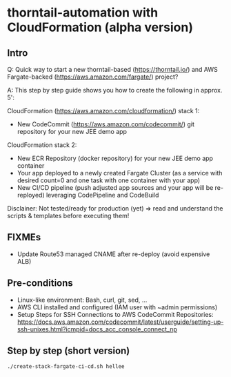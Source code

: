 # thorntail-automation with CloudFormation (alpha version)

## Intro

Q: Quick way to start a new thorntail-based (https://thorntail.io/) and AWS Fargate-backed (https://aws.amazon.com/fargate/) project?

A: This step by step guide shows you how to create the following in approx. 5':

CloudFormation (https://aws.amazon.com/cloudformation/) stack 1:
- New CodeCommit (https://aws.amazon.com/codecommit/) git repository for your new JEE demo app

CloudFormation stack 2:
- New ECR Repository (docker repository) for your new JEE demo app container
- Your app deployed to a newly created Fargate Cluster (as a service with desired count=0 and one task with one container with your app)
- New CI/CD pipeline (push adjusted app sources and your app will be re-reployed) leveraging CodePipeline and CodeBuild

Disclainer: Not tested/ready for production (yet) => read and understand the scripts & templates before executing them!

## FIXMEs

- Update Route53 managed CNAME after re-deploy (avoid expensive ALB)

## Pre-conditions

- Linux-like environment: Bash, curl, git, sed, ...
- AWS CLI installed and configured (IAM user with ~admin permissions)
- Setup Steps for SSH Connections to AWS CodeCommit Repositories: https://docs.aws.amazon.com/codecommit/latest/userguide/setting-up-ssh-unixes.html?icmpid=docs_acc_console_connect_np

## Step by step (short version)

    ./create-stack-fargate-ci-cd.sh hellee
